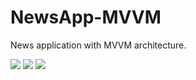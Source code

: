 # NewsApp-MVVM

News application with MVVM architecture.

![](https://user-images.githubusercontent.com/65500826/151452455-16b01d56-ab75-4147-8661-fd6495fb2019.png)
![](https://user-images.githubusercontent.com/65500826/151452461-e2e31a9b-16f1-4ff2-9bd0-115723a17486.png)
![](https://user-images.githubusercontent.com/65500826/151452448-d320b2dd-a73e-47a5-9258-2b3231519184.png)
